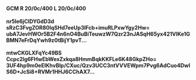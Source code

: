 #### GCM R 20/0c/400 L 20/0c/400
**nr5le6jCIDYGdD3d**<br/>**sRzC3FvgZOR80IqSHd7eeUp3lFcb+imuRLPxwYgy2Hw=**<br/>**ubA7JevHWOr5B2F4n6nO4BuBiTeuwzW7Qzr23nJASqH65yx421VIKe1GBMN7eFrDqYwh9z0tBijY1pvT...**<br/><br/>
**mtwCKGLXFqYc49BS**<br/>**Ccpc2Ig6FHwEbWexZxkqa8HmmBqkKKFLe6K48GkpZHo=**<br/>**3UF4hp9m0eElKhvBIp/CXuc/Qzv3UCC3ntVVVEWpm7Pvg6AdCuo4DwIS6D+JcSi8+RVMr1HHJ6CChAX7...**